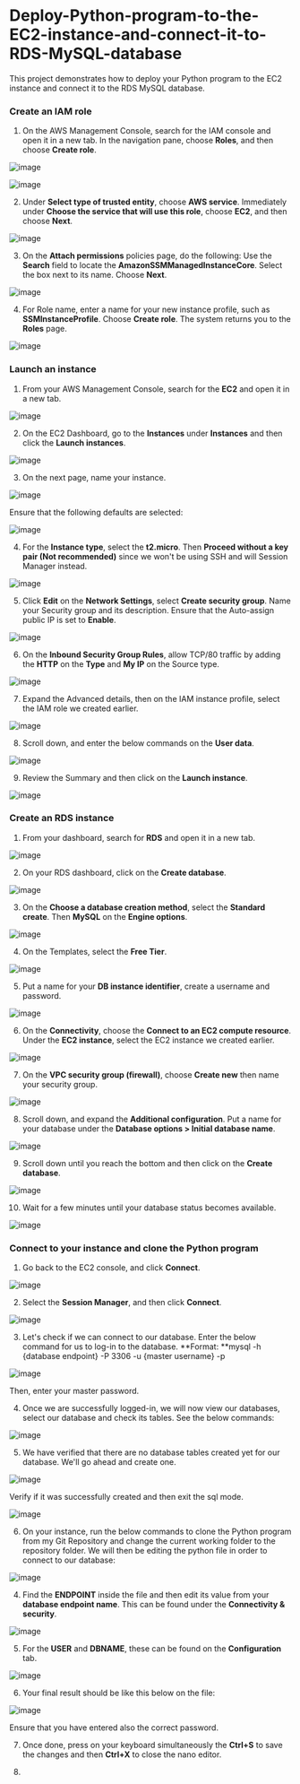 # Deploy-Python-program-to-the-EC2-instance-and-connect-it-to-RDS-MySQL-database

This project demonstrates how to deploy your Python program to the EC2 instance and connect it to the RDS MySQL database. 

### Create an IAM role

1. On the AWS Management Console, search for the IAM console and open it in a new tab. In the navigation pane, choose **Roles**, and then choose **Create role**.

![image](https://github.com/ericksonaspa/Highly-Available-and-Scalable-Web-Application/assets/77118362/4f65edb4-5e95-46db-b4a8-dcde291c3069)

![image](https://github.com/ericksonaspa/Highly-Available-and-Scalable-Web-Application/assets/77118362/2b825fb9-0d02-4f94-8de4-3b8cb788bac2)

2. Under **Select type of trusted entity**, choose **AWS service**. Immediately under **Choose the service that will use this role**, choose **EC2**, and then choose **Next**.

![image](https://github.com/ericksonaspa/Highly-Available-and-Scalable-Web-Application/assets/77118362/6626e733-2e79-42f1-b54e-e291aac5f97f)

3. On the **Attach permissions** policies page, do the following: Use the **Search** field to locate the **AmazonSSMManagedInstanceCore**. Select the box next to its name. Choose **Next**.

![image](https://github.com/ericksonaspa/Highly-Available-and-Scalable-Web-Application/assets/77118362/86a70df9-3d71-4c53-9ba9-dca737e0438e)

4. For Role name, enter a name for your new instance profile, such as **SSMInstanceProfile**. Choose **Create role**. The system returns you to the **Roles** page. 

![image](https://github.com/ericksonaspa/Highly-Available-and-Scalable-Web-Application/assets/77118362/897bd207-1a10-4bd7-9cde-69f0a0239ff0)

### Launch an instance

1. From your AWS Management Console, search for the **EC2** and open it in a new tab.

![image](https://github.com/ericksonaspa/Deploy-Python-program-to-the-EC2-instance-and-connect-it-to-RDS-MySQL-database/assets/77118362/65ed5118-dad8-42ef-83e2-945913a0c5fc)

2. On the EC2 Dashboard, go to the **Instances** under **Instances** and then click the **Launch instances**. 

![image](https://github.com/ericksonaspa/Deploy-Python-program-to-the-EC2-instance-and-connect-it-to-RDS-MySQL-database/assets/77118362/dcd8f152-8764-44d1-8415-2c6345253255)

3. On the next page, name your instance. 

![image](https://github.com/ericksonaspa/Deploy-Python-program-to-the-EC2-instance-and-connect-it-to-RDS-MySQL-database/assets/77118362/aff73b81-961f-4540-b1d6-7aa5e997d0fd)

Ensure that the following defaults are selected: 

![image](https://github.com/ericksonaspa/Deploy-Python-program-to-the-EC2-instance-and-connect-it-to-RDS-MySQL-database/assets/77118362/75e46533-9ad7-45ab-ab01-c06145c121f9)

4. For the **Instance type**, select the **t2.micro**. Then **Proceed without a key pair (Not recommended)** since we won't be using SSH and will Session Manager instead. 

![image](https://github.com/ericksonaspa/Deploy-Python-program-to-the-EC2-instance-and-connect-it-to-RDS-MySQL-database/assets/77118362/aa907b95-bdeb-4c1d-8e4b-f7bb08dc9173)

5. Click **Edit** on the **Network Settings**, select **Create security group**. Name your Security group and its description. Ensure that the Auto-assign public IP is set to **Enable**. 

![image](https://github.com/ericksonaspa/Deploy-Python-program-to-the-EC2-instance-and-connect-it-to-RDS-MySQL-database/assets/77118362/08ebb0c2-6f65-434b-9801-1d22698fa492)

6. On the **Inbound Security Group Rules**, allow TCP/80 traffic by adding the **HTTP** on the **Type** and **My IP** on the Source type. 

![image](https://github.com/ericksonaspa/Deploy-Python-program-to-the-EC2-instance-and-connect-it-to-RDS-MySQL-database/assets/77118362/b400105a-e4a5-4ec6-8250-0b76d86b0e40)

7. Expand the Advanced details, then on the IAM instance profile, select the IAM role we created earlier. 

![image](https://github.com/ericksonaspa/Deploy-Python-program-to-the-EC2-instance-and-connect-it-to-RDS-MySQL-database/assets/77118362/c3a371ec-e09a-4a2b-a24f-af64fbe7b57e)

8. Scroll down, and enter the below commands on the **User data**. 

![image](https://github.com/ericksonaspa/Deploy-Python-program-to-the-EC2-instance-and-connect-it-to-RDS-MySQL-database/assets/77118362/5dbc8313-d07f-44ba-a48a-044ee3eec339)

9. Review the Summary and then click on the **Launch instance**. 

![image](https://github.com/ericksonaspa/Deploy-Python-program-to-the-EC2-instance-and-connect-it-to-RDS-MySQL-database/assets/77118362/186a33be-ae10-4270-86bb-809f55dd5ec1)

### Create an RDS instance

1. From your dashboard, search for **RDS** and open it in a new tab. 

![image](https://github.com/ericksonaspa/Deploy-Python-program-to-the-EC2-instance-and-connect-it-to-RDS-MySQL-database/assets/77118362/ec586101-e5e2-4b3d-af20-9dc4274dbe20)

2. On your RDS dashboard, click on the **Create database**. 

![image](https://github.com/ericksonaspa/Deploy-Python-program-to-the-EC2-instance-and-connect-it-to-RDS-MySQL-database/assets/77118362/f41b2d0d-dc52-4239-8c60-5aea763b91fb)

3. On the **Choose a database creation method**, select the **Standard create**. Then **MySQL** on the **Engine options**. 

![image](https://github.com/ericksonaspa/Deploy-Python-program-to-the-EC2-instance-and-connect-it-to-RDS-MySQL-database/assets/77118362/7928e613-6b59-4295-a3e6-087acece8a69)

4. On the Templates, select the **Free Tier**. 

![image](https://github.com/ericksonaspa/Deploy-Python-program-to-the-EC2-instance-and-connect-it-to-RDS-MySQL-database/assets/77118362/af8dbc46-d612-4ad9-a5ab-d47db92121a5)

5. Put a name for your **DB instance identifier**, create a username and password. 

![image](https://github.com/ericksonaspa/Deploy-Python-program-to-the-EC2-instance-and-connect-it-to-RDS-MySQL-database/assets/77118362/635deb1d-fb70-439d-8fc6-bfcf6aa58692)

6. On the **Connectivity**, choose the **Connect to an EC2 compute resource**. Under the **EC2 instance**, select the EC2 instance we created earlier. 

![image](https://github.com/ericksonaspa/Deploy-Python-program-to-the-EC2-instance-and-connect-it-to-RDS-MySQL-database/assets/77118362/f62dc866-35d9-4aa1-b1be-df07a2ef34ec)

7. On the **VPC security group (firewall)**, choose **Create new** then name your security group. 

![image](https://github.com/ericksonaspa/Deploy-Python-program-to-the-EC2-instance-and-connect-it-to-RDS-MySQL-database/assets/77118362/e85ebfeb-3447-48be-ba42-52f1a392cc2b)

8. Scroll down, and expand the **Additional configuration**. Put a name for your database under the **Database options > Initial database name**. 

![image](https://github.com/ericksonaspa/Deploy-Python-program-to-the-EC2-instance-and-connect-it-to-RDS-MySQL-database/assets/77118362/75675fd6-5c6c-4cbd-ad8d-c946455f652d)

9. Scroll down until you reach the bottom and then click on the **Create database**. 

![image](https://github.com/ericksonaspa/Deploy-Python-program-to-the-EC2-instance-and-connect-it-to-RDS-MySQL-database/assets/77118362/75c0d313-07b7-4eae-8970-b274daa6ba2b)

10. Wait for a few minutes until your database status becomes available. 

![image](https://github.com/ericksonaspa/Deploy-Python-program-to-the-EC2-instance-and-connect-it-to-RDS-MySQL-database/assets/77118362/5667be8b-0506-477e-af1c-5cc68fbbb442)

### Connect to your instance and clone the Python program

1. Go back to the EC2 console, and click **Connect**. 

![image](https://github.com/ericksonaspa/Deploy-Python-program-to-the-EC2-instance-and-connect-it-to-RDS-MySQL-database/assets/77118362/9f871296-3e05-4743-8c11-3b069e7a1197)

2. Select the **Session Manager**, and then click **Connect**. 

![image](https://github.com/ericksonaspa/Deploy-Python-program-to-the-EC2-instance-and-connect-it-to-RDS-MySQL-database/assets/77118362/3427f58f-3297-4ed1-96ad-003e5a37376c)

3. Let's check if we can connect to our database. Enter the below command for us to log-in to the database.
**Format: **mysql -h {database endpoint} -P 3306 -u {master username} -p

![image](https://github.com/ericksonaspa/Deploy-Python-program-to-the-EC2-instance-and-connect-it-to-RDS-MySQL-database/assets/77118362/6737e16b-ded7-4485-929b-ec82374dfa04)

Then, enter your master password. 

4. Once we are successfully logged-in, we will now view our databases, select our database and check its tables. See the below commands:

![image](https://github.com/ericksonaspa/Deploy-Python-program-to-the-EC2-instance-and-connect-it-to-RDS-MySQL-database/assets/77118362/fbb83841-8245-4325-9139-2ac267769376)

5. We have verified that there are no database tables created yet for our database. We'll go ahead and create one. 

![image](https://github.com/ericksonaspa/Deploy-Python-program-to-the-EC2-instance-and-connect-it-to-RDS-MySQL-database/assets/77118362/a4618052-ff50-4933-a704-9de9ad785159)

Verify if it was successfully created and then exit the sql mode. 

![image](https://github.com/ericksonaspa/Deploy-Python-program-to-the-EC2-instance-and-connect-it-to-RDS-MySQL-database/assets/77118362/e369fd02-decf-4d6e-b628-65ddac8511fe)

6. On your instance, run the below commands to clone the Python program from my Git Repository and change the current working folder to the repository folder. We will then be editing the python file in order to connect to our database:

![image](https://github.com/ericksonaspa/Deploy-Python-program-to-the-EC2-instance-and-connect-it-to-RDS-MySQL-database/assets/77118362/6ada5c81-6a76-4da6-bbfd-9cde4028046a)

4. Find the **ENDPOINT** inside the file and then edit its value from your **database endpoint name**. This can be found under the **Connectivity & security**. 

![image](https://github.com/ericksonaspa/Deploy-Python-program-to-the-EC2-instance-and-connect-it-to-RDS-MySQL-database/assets/77118362/0f613eb7-923c-4c66-b843-27f243302dad)

5. For the **USER** and **DBNAME**, these can be found on the **Configuration** tab. 

![image](https://github.com/ericksonaspa/Deploy-Python-program-to-the-EC2-instance-and-connect-it-to-RDS-MySQL-database/assets/77118362/5bd6959b-ef2e-465e-9dd1-101fe7879870)

6. Your final result should be like this below on the file: 

![image](https://github.com/ericksonaspa/Deploy-Python-program-to-the-EC2-instance-and-connect-it-to-RDS-MySQL-database/assets/77118362/48eae0f0-e7c6-4114-aafb-55d5011660df)

Ensure that you have entered also the correct password. 

7. Once done, press on your keyboard simultaneously the **Ctrl+S** to save the changes and then **Ctrl+X** to close the nano editor. 

8. 




















































































